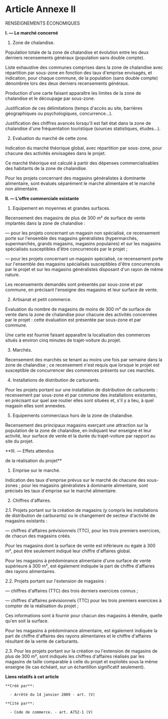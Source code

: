 # Article Annexe II

RENSEIGNEMENTS ÉCONOMIQUES

**I. ― Le marché concerné**

1. Zone de chalandise.

Population totale de la zone de chalandise et évolution entre les deux derniers recensements généraux (population sans double
compte).

Liste exhaustive des communes comprises dans la zone de chalandise avec répartition par sous-zone en fonction des taux
d'emprise envisagés, et indication, pour chaque commune, de la population (sans double compte) dénombrée lors des deux
derniers recensements généraux.

Production d'une carte faisant apparaître les limites de la zone de chalandise et le découpage par sous-zone.

Justification de ces délimitations (temps d'accès au site, barrières géographiques ou psychologiques, concurrence...).

Justification des chiffres avancés lorsqu'il est fait état dans la zone de chalandise d'une fréquentation touristique
(sources statistiques, études...).

2. Evaluation du marché de cette zone.

Indication du marché théorique global, avec répartition par sous-zone, pour chacune des activités envisagées dans le projet.

Ce marché théorique est calculé à partir des dépenses commercialisables des habitants de la zone de chalandise.

Pour les projets concernant des magasins généralistes à dominante alimentaire, sont évalués séparément le marché alimentaire
et le marché non alimentaire.

**II. ― L'offre commerciale existante**

1. Equipement en moyennes et grandes surfaces.

Recensement des magasins de plus de 300 m² de surface de vente implantés dans la zone de chalandise :

― pour les projets concernant un magasin non spécialisé, ce recensement porte sur l'ensemble des magasins généralistes
(hypermarchés, supermarchés, grands magasins, magasins populaires) et sur les magasins spécialisés susceptibles d'être
concurrencés par le projet ;

― pour les projets concernant un magasin spécialisé, ce recensement porte sur l'ensemble des magasins spécialisés
susceptibles d'être concurrencés par le projet et sur les magasins généralistes disposant d'un rayon de même nature.

Les recensements demandés sont présentés par sous-zone et par commune, en précisant l'enseigne des magasins et leur surface
de vente.

2. Artisanat et petit commerce.

Evaluation du nombre de magasins de moins de 300 m² de surface de vente dans la zone de chalandise pour chacune des activités
concernées par le projet : cette évaluation est présentée par sous-zone et par commune.

Une carte est fournie faisant apparaître la localisation des commerces situés à environ cinq minutes de trajet-voiture du
projet.

3. Marchés.

Recensement des marchés se tenant au moins une fois par semaine dans la zone de chalandise ; ce recensement n'est requis que
lorsque le projet est susceptible de concurrencer des commerces présents sur ces marchés.

4. Installations de distribution de carburants.

Pour les projets portant sur une installation de distribution de carburants : recensement par sous-zone et par commune des
installations existantes, en précisant sur quel axe routier elles sont situées et, s'il y a lieu, à quel magasin elles sont
annexées.

5. Equipements commerciaux hors de la zone de chalandise.

Recensement des principaux magasins exerçant une attraction sur la population de la zone de chalandise, en indiquant leur
enseigne et leur activité, leur surface de vente et la durée du trajet-voiture par rapport au site du projet.

**III. ― Effets attendus

de la réalisation du projet**

1. Emprise sur le marché.

Indication des taux d'emprise prévus sur le marché de chacune des sous-zones ; pour les magasins généralistes à dominante
alimentaire, sont précisés les taux d'emprise sur le marché alimentaire.

2. Chiffres d'affaires.

2.1. Projets portant sur la création de magasins (y compris les installations de distribution de carburants) ou le changement
de secteur d'activité de magasins existants :

― chiffres d'affaires prévisionnels (TTC), pour les trois premiers exercices, de chacun des magasins créés.

Pour les magasins dont la surface de vente est inférieure ou égale à 300 m², peut être seulement indiqué leur chiffre
d'affaires global.

Pour les magasins à prédominance alimentaire d'une surface de vente supérieure à 300 m², est également indiquée la part de
chiffre d'affaires des rayons alimentaires.

2.2. Projets portant sur l'extension de magasins :

― chiffres d'affaires (TTC) des trois derniers exercices connus ;

― chiffres d'affaires prévisionnels (TTC) pour les trois premiers exercices à compter de la réalisation du projet ;

Ces informations sont à fournir pour chacun des magasins à étendre, quelle qu'en soit la surface.

Pour les magasins à prédominance alimentaire, est également indiquée la part de chiffre d'affaires des rayons alimentaires et
le chiffre d'affaires résultant de la vente de carburants.

2.3. Pour les projets portant sur la création ou l'extension de magasins de plus de 300 m², sont indiqués les chiffres
d'affaires réalisés par les magasins de taille comparable à celle du projet et exploités sous la même enseigne (le cas
échéant, sur un échantillon significatif seulement).

**Liens relatifs à cet article**

	**Créé par**:

	  - Arrêté du 14 janvier 2009 - art. (V)

	**Cité par**:

	  - Code de commerce. - art. A752-1 (V)
